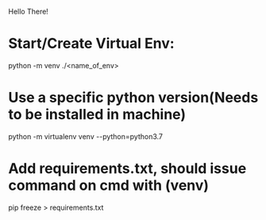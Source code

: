 Hello There!


# Start/Create Virtual Env:
python -m venv ./<name_of_env>

# Use a specific python version(Needs to be installed in machine)
python -m virtualenv venv --python=python3.7

# Add requirements.txt, should issue command on cmd with (venv)
pip freeze > requirements.txt